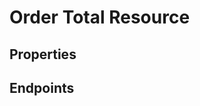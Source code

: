 # Order Total Resource

## Properties

<ResourceProperties :resource="'order_total'" :lang="'en'"/>

## Endpoints

[//]: <> (GET ENDPOINT)
<ResourceEndpoint :resource="'order_total'" :endpoint="'get'" :lang="'en'">

<template v-slot:responseJSON>

<<< @/docs/fixtures/api/order_total/response/json/get_id.json

</template>

<template v-slot:responseXML>

<<< @/docs/fixtures/api/order_total/response/xml/get_id.xml

</template>

</ResourceEndpoint>

[//]: <> (GETCOLLECTION ENDPOINT)
<ResourceEndpoint :resource="'order_total'" :endpoint="'getCollection'" :lang="'en'">

<template v-slot:responseJSON>

<<< @/docs/fixtures/api/order_total/response/json/get_page.json

</template>

<template v-slot:responseXML>

<<< @/docs/fixtures/api/order_total/response/xml/get_page.xml

</template>

</ResourceEndpoint>

[//]: <> (POST ENDPOINT)
<ResourceEndpoint :resource="'order_total'" :endpoint="'post'" :lang="'en'">

<template v-slot:request>

<<< @/docs/fixtures/api/order_total/request/post.json

</template>

<template v-slot:responseJSON>

<<< @/docs/fixtures/api/order_total/response/json/get_id.json

</template>

<template v-slot:responseXML>

<<< @/docs/fixtures/api/order_total/response/xml/get_id.xml

</template>

</ResourceEndpoint>

[//]: <> (PUT ENDPOINT)
<ResourceEndpoint :resource="'order_total'" :endpoint="'put'" :lang="'en'">

<template v-slot:request>

<<< @/docs/fixtures/api/order_total/request/put.json

</template>

<template v-slot:responseJSON>

<<< @/docs/fixtures/api/order_total/response/json/get_id.json

</template>

<template v-slot:responseXML>

<<< @/docs/fixtures/api/order_total/response/xml/get_id.xml

</template>

</ResourceEndpoint>

[//]: <> (DELETE ENDPOINT)
<ResourceEndpoint :resource="'order_total'" :endpoint="'delete'" :lang="'en'"/>

